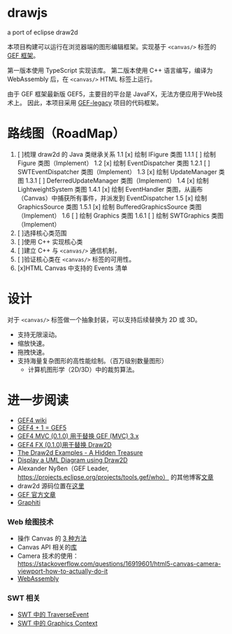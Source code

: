 # drawjs

a port of eclipse draw2d

本项目构建可以运行在浏览器端的图形编辑框架。实现基于 `<canvas/>` 标签的 [GEF 框架](https://www.eclipse.org/gef/)。

第一版本使用 TypeScript 实现该库。
第二版本使用 C++ 语言编写，编译为 WebAssembly 后，在 `<canvas/>` HTML 标签上运行。

由于 GEF 框架最新版 GEF5，主要目的平台是 JavaFX，无法方便应用于Web技术上。
因此，本项目采用 [GEF-legacy](https://github.com/eclipse/gef-legacy) 项目的代码框架。

# 路线图（RoadMap）

1. [ ]梳理 draw2d 的 Java 类继承关系
    1.1 [x] 绘制 IFigure 类图
        1.1.1 [ ] 绘制 Figure 类图（Implement）
    1.2 [x] 绘制 EventDispatcher 类图
        1.2.1 [ ] SWTEventDispatcher 类图（Implement）
    1.3 [x] 绘制 UpdateManager 类图
        1.3.1 [ ] DeferredUpdateManager 类图（Implement）
    1.4 [x] 绘制 LightweightSystem 类图
        1.4.1 [x] 绘制 EventHandler 类图，从画布（Canvas）中捕获所有事件，并派发到 EventDispatcher
    1.5 [x] 绘制 GraphicsSource 类图
        1.5.1 [x] 绘制 BufferedGraphicsSource 类图（Implement）
    1.6 [ ] 绘制 Graphics 类图
        1.6.1 [ ] 绘制 SWTGraphics 类图（Implement）
2. [ ]选择核心类范围
3. [ ]使用 C++ 实现核心类
4. [ ]建立 C++ 与 `<canvas/>` 通信机制，
5. [ ]验证核心类在 `<canvas/>` 标签的可用性。
6. [x]HTML Canvas 中支持的 Events 清单

# 设计

对于 `<canvas/>` 标签做一个抽象封装，可以支持后续替换为 2D 或 3D。
- 支持无限滚动。
- 缩放快速。
- 拖拽快速。
- 支持海量复杂图形的高性能绘制。（百万级别数量图形）
    - 计算机图形学（2D/3D）中的裁剪算法。


# 进一步阅读
- [GEF4 wiki](https://wiki.eclipse.org/GEF/GEF4)
- [GEF4 + 1 = GEF5](http://nyssen.blogspot.com/2017/02/gef4-1-gef-5.html#Merger%20of%20MVC%20and%20MVC.FX)
- [GEF4 MVC (0.1.0) 用于替换 GEF (MVC) 3.x](https://github.com/eclipse/gef/blob/master/CHANGELOG.md#gef4-mvc-010)
- [GEF4 FX (0.1.0)用于替换 Draw2D](https://github.com/eclipse/gef/blob/master/CHANGELOG.md#gef4-fx-010)
- [The Draw2d Examples - A Hidden Treasure](http://nyssen.blogspot.com/2010/12/draw2d-examples-hidden-treasure.html)
- [Display a UML Diagram using Draw2D](https://www.eclipse.org/articles/Article-GEF-Draw2d/GEF-Draw2d.html)
- Alexander Nyßen（GEF Leader, https://projects.eclipse.org/projects/tools.gef/who） 的其他博客[文章](http://nyssen.blogspot.com)
- draw2d 源码位置在[这里](https://download.eclipse.org/oomph/archive/simrel/gef.aggrcon/index/org.eclipse.draw2d.source_3.10.100.201606061308.html)
- [GEF 官方文章](https://www.eclipse.org/gef/reference/articles.html)
- [Graphiti](https://www.eclipse.org/graphiti/documentation/overview.php)

### Web 绘图技术
- 操作 Canvas 的 [3 种方法](https://compile.fi/canvas-filled-three-ways-js-webassembly-and-webgl/)
- Canvas API 相关的[库](https://developer.mozilla.org/en-US/docs/Web/API/Canvas_API#libraries)
- Camera 技术的使用：https://stackoverflow.com/questions/16919601/html5-canvas-camera-viewport-how-to-actually-do-it
- [WebAssembly](https://webassembly.org/)

### SWT 相关
- [SWT 中的 TraverseEvent](https://cloud.tencent.com/developer/article/1433531)
- [SWT 中的 Graphics Context](https://www.eclipse.org/articles/Article-SWT-graphics/SWT_graphics.html)


